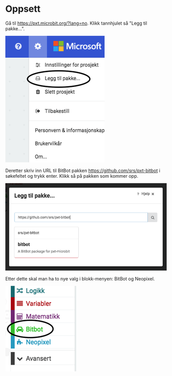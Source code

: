 # Oppsett

Gå til https://pxt.microbit.org/?lang=no. Klikk tannhjulet så
"Legg til pakke...".

![Screen](screen-1.png)

Deretter skriv inn URL til BitBot pakken https://github.com/srs/pxt-bitbot
i søkefeltet og trykk enter. Klikk så på pakken som kommer opp.

![Screen](screen-2.png)

Etter dette skal man ha to nye valg i blokk-menyen: BitBot og Neopixel.

![Screen](screen-3.png)
